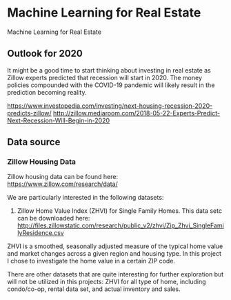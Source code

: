 # Machine Learning for Real Estate
Machine Learning for Real Estate

## Outlook for 2020

It might be a good time to start thinking about investing in real estate as Zillow experts predicted that recession will start in 2020. The money policies compounded with the COVID-19 pandemic will likely result in the prediction becoming reality.

https://www.investopedia.com/investing/next-housing-recession-2020-predicts-zillow/
http://zillow.mediaroom.com/2018-05-22-Experts-Predict-Next-Recession-Will-Begin-in-2020

## Data source

### Zillow Housing Data

Zillow housing data can be found here:
https://www.zillow.com/research/data/

We are particularly interested in the following datasets:
1. Zillow Home Value Index (ZHVI) for Single Family Homes. This data setc can be downloaded here: http://files.zillowstatic.com/research/public_v2/zhvi/Zip_Zhvi_SingleFamilyResidence.csv

ZHVI is a smoothed, seasonally adjusted measure of the typical home value and market changes across a given region and housing type. In this project I chose to investigate the home value in a certain ZIP code.

There are other datasets that are quite interesting for further exploration but will not be utilized in this projects: ZHVI for all type of home, including condo/co-op, rental data set, and actual inventory and sales.
